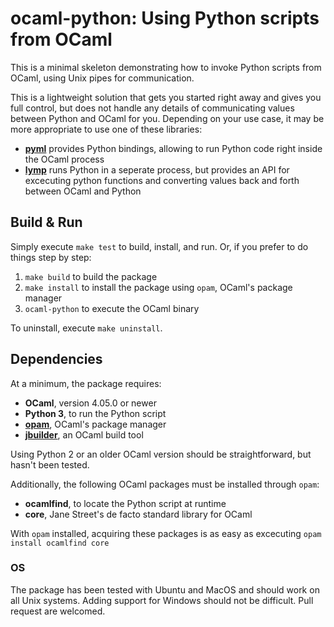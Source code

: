 # ocaml-python: Using Python scripts from OCaml

This is a minimal skeleton demonstrating how to invoke Python scripts from OCaml, using Unix pipes for communication.

This is a lightweight solution that gets you started right away and gives you full control, but does not handle any details of communicating values between Python and OCaml for you. Depending on your use case, it may be more appropriate to use one of these libraries:
* **[pyml](http://pyml.gforge.inria.fr/)** provides Python bindings, allowing to run Python code right inside the OCaml process
* **[lymp](https://github.com/dbousque/lymp)** runs Python in a seperate process, but provides an API for excecuting python functions and converting values back and forth between OCaml and Python

## Build & Run
Simply execute `make test` to build, install, and run. Or, if you prefer to do things step by step:
1. `make build` to build the package
2. `make install` to install the package using `opam`, OCaml's package manager
3. `ocaml-python` to execute the OCaml binary

To uninstall, execute `make uninstall`.

## Dependencies
At a minimum, the package requires:
* **OCaml**, version 4.05.0 or newer
* **Python 3**, to run the Python script
* **[opam](https://opam.ocaml.org/)**, OCaml's package manager
* **[jbuilder](https://github.com/janestreet/jbuilder)**, an OCaml build tool

Using Python 2 or an older OCaml version should be straightforward, but hasn't been tested.

Additionally, the following OCaml packages must be installed through `opam`:
* **ocamlfind**, to locate the Python script at runtime
* **core**, Jane Street's de facto standard library for OCaml

With `opam` installed, acquiring these packages is as easy as excecuting `opam install ocamlfind core` 

### OS
The package has been tested with Ubuntu and MacOS and should work on all Unix systems. Adding support for Windows should not be difficult. Pull request are welcomed.
